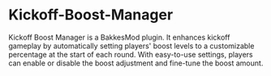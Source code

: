 # Kickoff-Boost-Manager
Kickoff Boost Manager is a BakkesMod plugin. It enhances kickoff gameplay by automatically setting players' boost levels to a customizable percentage at the start of each round. With easy-to-use settings, players can enable or disable the boost adjustment and fine-tune the boost amount.
